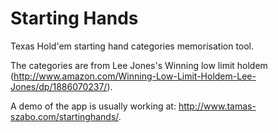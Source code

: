 # Starting Hands

Texas Hold'em starting hand categories memorisation tool.

The categories are from Lee Jones's Winning low limit holdem  (http://www.amazon.com/Winning-Low-Limit-Holdem-Lee-Jones/dp/1886070237/).

A demo of the app is usually working at: http://www.tamas-szabo.com/startinghands/.
